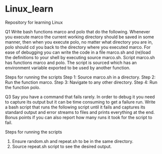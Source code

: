 # Linux_learn
Repository for learning Linux

Q1 Write bash functions marco and polo that do the following. Whenever you execute marco the current working directory should be saved in some manner, then when you execute polo, no matter what directory you are in, polo should cd you back to the directory where you executed marco. For ease of debugging you can write the code in a file marco.sh and (re)load the definitions to your shell by executing source marco.sh. Script marco.sh has functions marco and polo. The script is sourced which has an environment variable exported to be used by another function.

Steps for running the scripts
Step 1: Source marco.sh in a directory.
Step 2: Run the function marco.
Step 3: Navigate to any other directory.
Step 4: Run the function polo.


Q3 Say you have a command that fails rarely. In order to debug it you need to capture its output but it can be time consuming to get a failure run. Write a bash script that runs the following script until it fails and captures its standard output and error streams to files and prints everything at the end. Bonus points if you can also report how many runs it took for the script to fail.

Steps for running the scripts
1. Ensure random.sh and repeat.sh to be in the same directory.
2. Source repeat.sh script to see the desired output.
